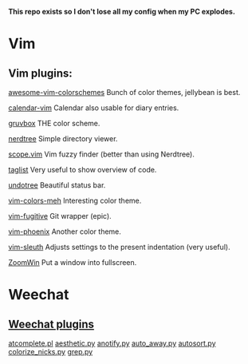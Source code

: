 **This repo exists so I don't lose all my config when my PC explodes.**

# Vim

## Vim plugins:

[awesome-vim-colorschemes](https://github.com/rafi/awesome-vim-colorschemes) Bunch of color themes, jellybean is best.

[calendar-vim](https://github.com/mattn/calendar-vim) Calendar also usable for diary entries.

[gruvbox](https://github.com/morhetz/gruvbox) THE color scheme.

[nerdtree](https://github.com/preservim/nerdtree) Simple directory viewer.

[scope.vim](https://github.com/girishji/scope.vim) Vim fuzzy finder (better than using Nerdtree).

[taglist](https://github.com/vim-scripts/taglist.vim) Very useful to show overview of code.

[undotree](vim-airline) Beautiful status bar.

[vim-colors-meh](https://github.com/davidosomething/vim-colors-meh) Interesting color theme.

[vim-fugitive](https://github.com/tpope/vim-fugitive) Git wrapper (epic).

[vim-phoenix](https://github.com/widatama/vim-phoenix) Another color theme.

[vim-sleuth](https://github.com/tpope/vim-sleuth) Adjusts settings to the present indentation (very useful).

[ZoomWin](https://github.com/vim-scripts/ZoomWin) Put a window into fullscreen.

# Weechat

## [Weechat plugins](https://weechat.org/scripts/)

[atcomplete.pl](https://weechat.org/scripts/source/atcomplete.pl.html/)
[aesthetic.py](https://weechat.org/scripts/source/aesthetic.py.html/)
[anotify.py](https://weechat.org/scripts/source/anotify.py.html/)
[auto\_away.py](https://weechat.org/scripts/source/auto_away.py.html/)
[autosort.py](https://weechat.org/scripts/source/autosort.py.html/)
[colorize\_nicks.py](https://weechat.org/scripts/source/colorize_nicks.py.html/)
[grep.py](https://weechat.org/scripts/source/grep.py.html/)
